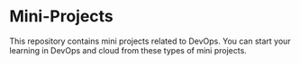# Mini-Projects
This repository contains mini projects related to DevOps. You can start your learning in DevOps and cloud from these types of mini projects.
